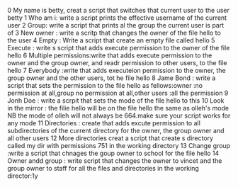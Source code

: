 0 My name is betty, creat a script that switches that current user to the user betty
1 Who am i: write a script prints the effective username of the current user
2 Group: write a script that prints al the group the current user is part of
3 New owner : write a scritp that changes the owner of the file hello to the user
4 Empty : Write a script that create an empty file called hello
5 Execute : write s script that adds execute permission to the owner of the file hello
6 Multiple permissions:write that adds execute permission to the owner and the group owner, and readr permission to other users, to the file hello
7 Everybody :write that adds executeion permission to the owner, the group owner and the other users, tot he file hello
8 Jame Bond : write a script that sets the permission to the file hello as fellows:owner :no permission at all,group no permission at all,other users :all the permission
9 Jonh Doe : write a scrpit that sets the mode of the file hello to this
10 Look in the mirror : the filie hello will be on the file hello the same as olleh's mode NB the mode of olleh will not always be 664.make sure your script works for any mode
11 Directories : create that adds excute permission to all subdirectories of the current directory for the owner, the group owner and all other users
12 More directories creat a script that create s directory called my dir with permissions 751 in the working directory
13 Change group :write a script that chnages the goup owner to school for the file hello
14 Owner andd group : write script that changes the owner to vincet and the group owner to staff for all the files and directories in the working director:1y
